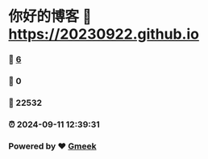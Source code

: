 # 你好的博客 :link: https://20230922.github.io 
### :page_facing_up: [6](https://20230922.github.io/tag.html) 
### :speech_balloon: 0 
### :hibiscus: 22532 
### :alarm_clock: 2024-09-11 12:39:31 
### Powered by :heart: [Gmeek](https://github.com/Meekdai/Gmeek)
